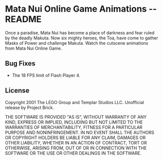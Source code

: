 # Mata Nui Online Game Animations -- README

Once a paradise, Mata Nui has become a place of darkness and fear ruled by the deadly Makuta. Now six mighty heroes, the Toa, have come to gather Masks of Power and challenge Makuta. Watch the cutscene animations from Mata Nui Online Game.


## Bug Fixes

-   The 18 FPS limit of Flash Player 4.


## License

Copyright 2001 The LEGO Group and Templar Studios LLC. Unofficial release by Project Brick.

THE SOFTWARE IS PROVIDED "AS IS", WITHOUT WARRANTY OF ANY KIND, EXPRESS OR IMPLIED, INCLUDING BUT NOT LIMITED TO THE WARRANTIES OF MERCHANTABILITY, FITNESS FOR A PARTICULAR PURPOSE AND NONINFRINGEMENT. IN NO EVENT SHALL THE AUTHORS OR COPYRIGHT HOLDERS BE LIABLE FOR ANY CLAIM, DAMAGES OR OTHER LIABILITY, WHETHER IN AN ACTION OF CONTRACT, TORT OR OTHERWISE, ARISING FROM, OUT OF OR IN CONNECTION WITH THE SOFTWARE OR THE USE OR OTHER DEALINGS IN THE SOFTWARE.
